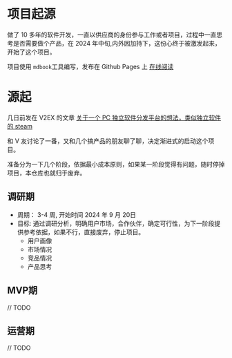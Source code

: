 # 项目起源
做了 10 多年的软件开发，一直以供应商的身份参与工作或者项目，过程中一直思考是否需要做个产品，在 2024 年中旬,内外因加持下，这份心终于被激发起来，开始了这个项目。

项目使用 `mdbook`工具编写，发布在 Github Pages 上
<a target="_blank" rel="noopener noreferrer" href="https://daily.liangdi.me/">在线阅读</a>

# 源起
几日前发在 V2EX 的文章 <a target="_blank" rel="noopener noreferrer" href="https://www.v2ex.com/t/1073889">关于一个 PC 独立软件分发平台的想法，类似独立软件的 steam</a>

和 V 友讨论了一番，又和几个搞产品的朋友聊了聊，决定渐进式的启动这个项目。

准备分为一下几个阶段，依据最小成本原则，如果某一阶段觉得有问题，随时停掉项目，本仓库也就归于废弃。

## 调研期
- 周期： 3-4 周, 开始时间 2024 年 9 月 20日
- 目标: 通过调研分析，明确用户市场，合作伙伴，确定可行性，为下一阶段提供参考依据，如果不行，直接废弃，停止项目。
    - 用户画像
    - 市场情况
    - 竞品情况
    - 产品思考
## MVP期
// TODO
## 运营期
// TODO
